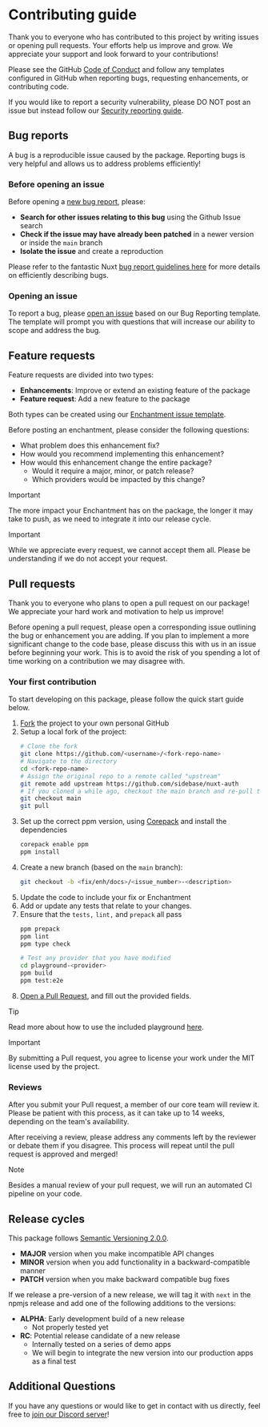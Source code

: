 # Contributing guide

Thank you to everyone who has contributed to this project by writing issues or opening pull requests. Your efforts help us improve and grow. We appreciate your support and look forward to your contributions!

Please see the GitHub [Code of Conduct](https://docs.github.com/en/site-policy/github-terms/github-community-guidelines) and follow any templates configured in GitHub when reporting bugs, requesting enhancements, or contributing code.

If you would like to report a security vulnerability, please DO NOT post an issue but instead follow our [Security reporting guide](/SECURITY.md).

## Bug reports

A bug is a reproducible issue caused by the package. Reporting bugs is very helpful and allows us to address problems efficiently!

### Before opening an issue

Before opening a [new bug report](https://github.com/sidebase/nuxt-auth/issues/new?assignees=&labels=bug%2Cpending&projects=&template=bug-report.yaml), please:

- **Search for other issues relating to this bug** using the Github Issue search
- **Check if the issue may have already been patched** in a newer version or inside the `main` branch
- **Isolate the issue** and create a reproduction

Please refer to the fantastic Nuxt [bug report guidelines here](https://nuxt.com/docs/community/reporting-bugs) for more details on efficiently describing bugs.

### Opening an issue

To report a bug, please [open an issue](https://github.com/sidebase/nuxt-auth/issues/new?assignees=&labels=bug%2Cpending&projects=&template=bug-report.yaml) based on our Bug Reporting template. The template will prompt you with questions that will increase our ability to scope and address the bug.

## Feature requests

Feature requests are divided into two types:

- **Enhancements**: Improve or extend an existing feature of the package
- **Feature request**: Add a new feature to the package

Both types can be created using our [Enchantment issue template](https://github.com/sidebase/nuxt-auth/issues/new?assignees=&labels=pending%2Cenhancement&projects=&template=enhancement.yml).

Before posting an enchantment, please consider the following questions:

- What problem does this enhancement fix?
- How would you recommend implementing this enhancement?
- How would this enhancement change the entire package?
  - Would it require a major, minor, or patch release?
  - Which providers would be impacted by this change?

> [!IMPORTANT]  
> The more impact your Enchantment has on the package, the longer it may take to push, as we need to integrate it into our release cycle.

> [!IMPORTANT]  
> While we appreciate every request, we cannot accept them all. Please be understanding if we do not accept your request.

## Pull requests

Thank you to everyone who plans to open a pull request on our package! We appreciate your hard work and motivation to help us improve!

Before opening a pull request, please open a corresponding issue outlining the bug or enhancement you are adding. If you plan to implement a more significant change to the code base, please discuss this with us in an issue before beginning your work. This is to avoid the risk of you spending a lot of time working on a contribution we may disagree with.

### Your first contribution

To start developing on this package, please follow the quick start guide below.

1. [Fork](https://docs.github.com/en/pull-requests/collaborating-with-pull-requests/working-with-forks/fork-a-repo) the project to your own personal GitHub
1. Setup a local fork of the project:
   ```sh
   # Clone the fork
   git clone https://github.com/<username>/<fork-repo-name>
   # Navigate to the directory
   cd <fork-repo-name>
   # Assign the original repo to a remote called "upstream"
   git remote add upstream https://github.com/sidebase/nuxt-auth
   # If you cloned a while ago, checkout the main branch and re-pull the latest changes
   git checkout main
   git pull
   ```
2. Set up the correct ppm version, using [Corepack](https://nodejs.org/api/corepack.html) and install the dependencies
   ```sh
   corepack enable ppm
   ppm install
   ```
4. Create a new branch (based on the `main` branch):
   ```sh
   git checkout -b <fix/enh/docs>/<issue_number>-<description>
   ```
5. Update the code to include your fix or Enchantment
6. Add or update any tests that relate to your changes.
7. Ensure that the `tests,` `lint,` and `prepack` all pass
   ```sh
   ppm prepack
   ppm lint
   ppm type check

   # Test any provider that you have modified
   cd playground-<provider>
   ppm build
   ppm test:e2e
   ```
8. [Open a Pull Request](https://docs.github.com/en/pull-requests/collaborating-with-pull-requests/proposing-changes-to-your-work-with-pull-requests/about-pull-requests), and fill out the provided fields.

> [!TIP]  
> Read more about how to use the included playground [here](../README.md#development).

> [!IMPORTANT]  
> By submitting a Pull request, you agree to license your work under the MIT license used by the project.

### Reviews

After you submit your Pull request, a member of our core team will review it. Please be patient with this process, as it can take up to 14 weeks, depending on the team's availability.

After receiving a review, please address any comments left by the reviewer or debate them if you disagree. This process will repeat until the pull request is approved and merged!

> [!NOTE]  
> Besides a manual review of your pull request, we will run an automated CI pipeline on your code.

## Release cycles

This package follows [Semantic Versioning 2.0.0](https://semver.org/).

- **MAJOR** version when you make incompatible API changes
- **MINOR** version when you add functionality in a backward-compatible manner
- **PATCH** version when you make backward compatible bug fixes

If we release a pre-version of a new release, we will tag it with `next` in the npmjs release and add one of the following additions to the versions:

- **ALPHA**: Early development build of a new release 
  - Not properly tested yet
- **RC**: Potential release candidate of a new release
  - Internally tested on a series of demo apps
  - We will begin to integrate the new version into our production apps as a final test

## Additional Questions

If you have any questions or would like to get in contact with us directly, feel free to [join our Discord server](https://discord.gg/NDDgQkcv3s)!
